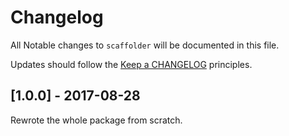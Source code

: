 # Changelog

All Notable changes to `scaffolder` will be documented in this file.

Updates should follow the [Keep a CHANGELOG](http://keepachangelog.com/) principles.

## [1.0.0] - 2017-08-28

Rewrote the whole package from scratch.
